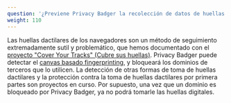 ```yaml
---
question: '¿Previene Privacy Badger la recolección de datos de huellas dactilares?'
weight: 110
---
```


Las huellas dactilares de los navegadores son un método de seguimiento extremadamente sutil y problemático, que hemos documentado con el [proyecto "Cover Your Tracks" (Cubre sus huellas)](https://coveryourtracks.eff.org/). Privacy Badger puede detectar el [canvas basado fingerprinting](https://www.propublica.org/article/meet-the-online-tracking-device-that-is-virtually-impossible-to-block), y bloqueará los dominios de terceros que lo utilicen. La detección de otras formas de toma de huellas dactilares y la protección contra la toma de huellas dactilares por primera partes son proyectos en curso. Por supuesto, una vez que un dominio es bloqueado por Privacy Badger, ya no podrá tomarle las huellas digitales.
